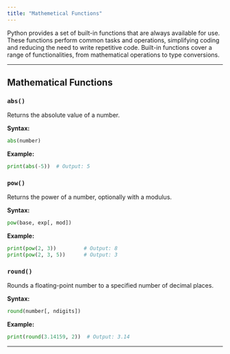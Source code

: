 ```yaml
---
title: "Mathemetical Functions"
---
```


Python provides a set of built-in functions that are always available for use. These functions perform common tasks and operations, simplifying coding and reducing the need to write repetitive code. Built-in functions cover a range of functionalities, from mathematical operations to type conversions.

---

## Mathematical Functions

### `abs()`
Returns the absolute value of a number.

**Syntax:**
```python
abs(number)
```

**Example:**
```python
print(abs(-5))  # Output: 5
```

### `pow()`
Returns the power of a number, optionally with a modulus.

**Syntax:**
```python
pow(base, exp[, mod])
```

**Example:**
```python
print(pow(2, 3))         # Output: 8
print(pow(2, 3, 5))      # Output: 3
```

### `round()`
Rounds a floating-point number to a specified number of decimal places.

**Syntax:**
```python
round(number[, ndigits])
```

**Example:**
```python
print(round(3.14159, 2))  # Output: 3.14
```

---